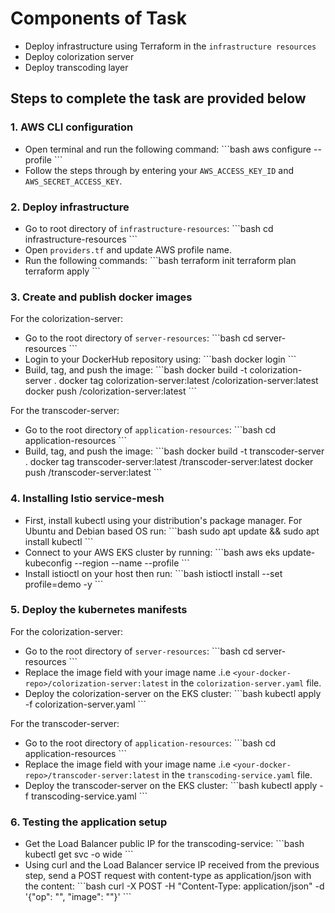 # Components of Task
- Deploy infrastructure using Terraform in the `infrastructure resources`
- Deploy colorization server 
- Deploy transcoding layer

## Steps to complete the task are provided below

### 1. AWS CLI configuration
- Open terminal and run the following command:
\`\`\`bash
aws configure --profile <name-of-profile>
\`\`\`
- Follow the steps through by entering your `AWS_ACCESS_KEY_ID` and `AWS_SECRET_ACCESS_KEY`.

### 2. Deploy infrastructure
- Go to root directory of `infrastructure-resources`:
\`\`\`bash
cd infrastructure-resources
\`\`\`
- Open `providers.tf` and update AWS profile name.
- Run the following commands:
\`\`\`bash
terraform init
terraform plan
terraform apply
\`\`\`

### 3. Create and publish docker images
For the colorization-server:
- Go to the root directory of `server-resources`:
\`\`\`bash
cd server-resources
\`\`\`
- Login to your DockerHub repository using:
\`\`\`bash
docker login
\`\`\`
- Build, tag, and push the image:
\`\`\`bash
docker build -t colorization-server .
docker tag colorization-server:latest <your-docker-repo>/colorization-server:latest
docker push <your-docker-repo>/colorization-server:latest
\`\`\`

For the transcoder-server:
- Go to the root directory of `application-resources`:
\`\`\`bash
cd application-resources
\`\`\`
- Build, tag, and push the image:
\`\`\`bash
docker build -t transcoder-server .
docker tag transcoder-server:latest <your-docker-repo>/transcoder-server:latest
docker push <your-docker-repo>/transcoder-server:latest
\`\`\`

### 4. Installing Istio service-mesh
- First, install kubectl using your distribution's package manager. For Ubuntu and Debian based OS run:
\`\`\`bash
sudo apt update && sudo apt install kubectl
\`\`\`
- Connect to your AWS EKS cluster by running:
\`\`\`bash
aws eks update-kubeconfig --region <cluster-region> --name <cluster-name> --profile <profile-name>
\`\`\`
- Install istioctl on your host then run:
\`\`\`bash
istioctl install --set profile=demo -y
\`\`\`

### 5. Deploy the kubernetes manifests
For the colorization-server:
- Go to the root directory of `server-resources`:
\`\`\`bash
cd server-resources
\`\`\`
- Replace the image field with your image name .i.e `<your-docker-repo>/colorization-server:latest` in the `colorization-server.yaml` file.
- Deploy the colorization-server on the EKS cluster:
\`\`\`bash
kubectl apply -f colorization-server.yaml
\`\`\`

For the transcoder-server:
- Go to the root directory of `application-resources`:
\`\`\`bash
cd application-resources
\`\`\`
- Replace the image field with your image name .i.e `<your-docker-repo>/transcoder-server:latest` in the `transcoding-service.yaml` file.
- Deploy the transcoder-server on the EKS cluster:
\`\`\`bash
kubectl apply -f transcoding-service.yaml
\`\`\`

### 6. Testing the application setup
- Get the Load Balancer public IP for the transcoding-service:
\`\`\`bash
kubectl get svc -o wide
\`\`\`
- Using curl and the Load Balancer service IP received from the previous step, send a POST request with content-type as application/json with the content:
\`\`\`bash
curl -X POST -H "Content-Type: application/json" -d '{"op": "<operation>", "image": "<base64-encoded-image>"}' <Load Balancer IP>
\`\`\`

